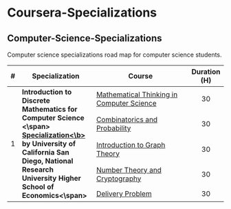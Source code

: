 # Coursera-Specializations
## Computer-Science-Specializations
Computer science specializations road map for computer science students.

<table border="0" width="100%">
	<thead>
    	<tr>
            <th width="3%">#</th>
            <th width="35%">Specialization</th>
            <th width="55%">Course</th>
            <th width="7%">Duration (H)</th>
	    </tr>
  	</thead>
	<tbody>
	    <tr>
			<td rowspan=5 align="center">1</td>
			<td rowspan=5>
<span style="font-weight: bold">Introduction to Discrete Mathematics for Computer Science <\span>
<a style="font-weight:bold" href="https://www.coursera.org/specializations/discrete-mathematics"><b>Specialization<\b></a><br>
<span>by University of California San Diego, National Research University Higher School of Economics<\span>
		    </td>
            <td><a href="https://www.coursera.org/learn/what-is-a-proof">Mathematical Thinking in Computer Science</a></td>      
			<td align="center">30</td>
    	</tr>
    	<tr>
            <td><a href="https://www.coursera.org/learn/combinatorics">Combinatorics and Probability</a></td>      
			<td align="center">30</td>
    	</tr>
    	<tr>
            <td><a href="https://www.coursera.org/learn/graphs">Introduction to Graph Theory</a></td>      
			<td align="center">30</td>
    	</tr>
    	<tr>
            <td><a href="https://www.coursera.org/learn/number-theory-cryptography">Number Theory and Cryptography</a></td>      
			<td align="center">30</td>
    	</tr>
    	<tr>
            <td><a href="https://www.coursera.org/learn/delivery-problem">Delivery Problem</a></td>      
			<td align="center">30</td>
    	</tr>
  </tbody>
</table>
